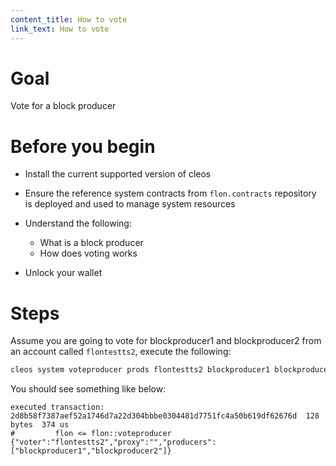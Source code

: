 ```yaml
---
content_title: How to vote
link_text: How to vote
---
```


# Goal

Vote for a block producer

# Before you begin

* Install the current supported version of cleos

* Ensure the reference system contracts from `flon.contracts` repository is deployed and used to manage system resources

* Understand the following:
  * What is a block producer
  * How does voting works

* Unlock your wallet

# Steps

Assume you are going to vote for blockproducer1 and blockproducer2 from an account called `flontestts2`, execute the following:

```bash
cleos system voteproducer prods flontestts2 blockproducer1 blockproducer2
```

You should see something like below:

```console
executed transaction: 2d8b58f7387aef52a1746d7a22d304bbbe0304481d7751fc4a50b619df62676d  128 bytes  374 us
#         flon <= flon::voteproducer          {"voter":"flontestts2","proxy":"","producers":["blockproducer1","blockproducer2"]}
```